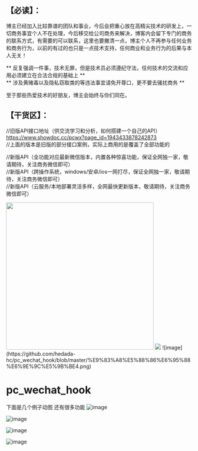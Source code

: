 【必读】：  
--------
博主已经加入比较靠谱的团队和事业，今后会把重心放在高精尖技术的研发上，一切商务事宜个人不在处理，今后移交给公司商务来解决，博客内会留下专门的商务的联系方式，有需要的可以联系，这里也要撇清一点，博主个人不再参与任何业务和商务行为，以前的有过的也只是一点技术支持，任何商业和业务行为的后果与本人无关！  

** 反复强调一件事，技术无罪，但是技术员必须遵纪守法，任何技术的交流和应用必须建立在合法合规的基础上 **    
** 涉及黄赌毒以及隐私窃取类的等违法事宜请免开尊口，更不要去骚扰商务 **  

至于那些热爱技术的好朋友，博主会始终与你们同在。      
           

【干货区】：
---------
//旧版API接口地址（供交流学习和分析，如何搭建一个自己的API）  
https://www.showdoc.cc/pcwx?page_id=1943433878242873    
//上面的版本是旧版的部分接口案例，实际上商用的是覆盖了全部功能的

//新版API（全功能对应最新微信版本，内置各种惊喜功能，保证全网独一家，敬请期待，关注商务微信即可）  
//新版API（跨操作系统，windows/安卓/ios一网打尽，保证全网独一家，敬请期待，关注商务微信即可）  
//新版API（云服务/本地部署灵活多样，全网最快更新版本，敬请期待，关注商务微信即可）  


<img src="https://github.com/hedada-hc/pc_wechat_hook/blob/master/20190913112013.jpg" width="400">
<img src="https://github.com/hedada-hc/pc_wechat_hook/blob/master/%E9%83%A8%E5%88%86%E6%95%88%E6%9E%9C%E5%9B%BE4.png">  
![image](https://github.com/hedada-hc/pc_wechat_hook/blob/master/%E9%83%A8%E5%88%86%E6%95%88%E6%9E%9C%E5%9B%BE4.png)

# pc_wechat_hook  


下面是几个例子动图 还有很多功能 
![image](https://github.com/hedada-hc/pc_wechat_hook/blob/master/%E9%83%A8%E5%88%86%E6%95%88%E6%9E%9C%E5%9B%BE4.png)

![image](https://github.com/hedada-hc/pc_wechat_hook/blob/master/%E9%83%A8%E5%88%86%E6%95%88%E6%9E%9C%E5%9B%BE1.gif)
 
![image](https://github.com/hedada-hc/pc_wechat_hook/blob/master/%E9%83%A8%E5%88%86%E6%95%88%E6%9E%9C%E5%9B%BE2.gif)
  
![image](https://github.com/hedada-hc/pc_wechat_hook/blob/master/%E9%83%A8%E5%88%86%E6%95%88%E6%9E%9C%E5%9B%BE3.gif)
